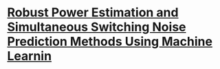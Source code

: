 # [Robust Power Estimation and Simultaneous Switching Noise Prediction Methods Using Machine Learnin](https://developer.download.nvidia.com/video/gputechconf/gtc/2019/presentation/s9661-nvidia-nsight-graphics-getting-the-most-from-your-vulkan-applications.pdf)
